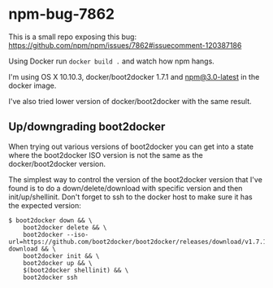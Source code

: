 npm-bug-7862
============

This is a small repo exposing this bug: https://github.com/npm/npm/issues/7862#issuecomment-120387186

Using Docker run `docker build .` and watch how npm hangs.

I'm using OS X 10.10.3, docker/boot2docker 1.7.1 and npm@3.0-latest in the docker image.

I've also tried lower version of docker/boot2docker with the same result.

## Up/downgrading boot2docker

When trying out various versions of boot2docker you can get into a state where
the boot2docker ISO version is not the same as the docker/boot2docker version.

The simplest way to control the version of the boot2docker version that I've
found is to do a down/delete/download with specific version and then
init/up/shellinit. Don't forget to ssh to the docker host to make sure it has
the expected version:

```shell
$ boot2docker down && \
    boot2docker delete && \
    boot2docker --iso-url=https://github.com/boot2docker/boot2docker/releases/download/v1.7.1/boot2docker.iso download && \
    boot2docker init && \
    boot2docker up && \
    $(boot2docker shellinit) && \
    boot2docker ssh
```
